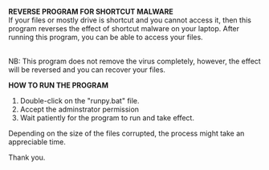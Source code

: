 **REVERSE PROGRAM FOR SHORTCUT MALWARE** <br>
If your files or mostly drive is shortcut and you cannot access it, then this program reverses the effect of shortcut malware on your laptop. After running this program, you can be able to access your files.

<br>
NB: This program does not remove the virus completely, however, the effect will be reversed and you can recover your files. <br>

**HOW TO RUN THE PROGRAM** <br>
1. Double-click on the "runpy.bat" file.
2. Accept the adminstrator permission
3. Wait patiently for the program to run and take effect. <br>

Depending on the size of the files corrupted, the process might take an appreciable time. <br>

Thank you.
